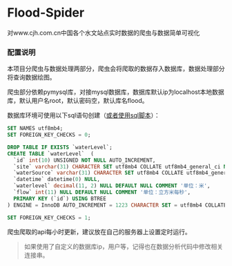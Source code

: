 # Flood-Spider
对www.cjh.com.cn中国各个水文站点实时数据的爬虫与数据简单可视化

### 配置说明

本项目分爬虫与数据处理两部分，爬虫会将爬取的数据存入数据库，数据处理部分将查询数据绘图。

爬虫部分依赖pymysql库，对接mysql数据库，数据库默认ip为localhost本地数据库，默认用户名root，默认密码空，默认库名flood。

数据库环境可使用以下sql语句创建（[或者使用sql脚本](flood.sql)）：
```sql
SET NAMES utf8mb4;
SET FOREIGN_KEY_CHECKS = 0;

DROP TABLE IF EXISTS `waterLevel`;
CREATE TABLE `waterLevel`  (
  `id` int(10) UNSIGNED NOT NULL AUTO_INCREMENT,
  `site` varchar(31) CHARACTER SET utf8mb4 COLLATE utf8mb4_general_ci NOT NULL,
  `waterSource` varchar(31) CHARACTER SET utf8mb4 COLLATE utf8mb4_general_ci NULL DEFAULT NULL,
  `datetime` datetime(0) NULL,
  `waterlevel` decimal(11, 2) NULL DEFAULT NULL COMMENT '单位：米',
  `flow` int(11) NULL DEFAULT NULL COMMENT '单位：立方米每秒',
  PRIMARY KEY (`id`) USING BTREE
) ENGINE = InnoDB AUTO_INCREMENT = 1223 CHARACTER SET = utf8mb4 COLLATE = utf8mb4_general_ci ROW_FORMAT = Dynamic;

SET FOREIGN_KEY_CHECKS = 1;
```

爬虫爬取的api每小时更新，建议放在自己的服务器上设置定时运行。

>如果使用了自定义的数据库ip，用户等，记得也在数据分析代码中修改相关连接串。
